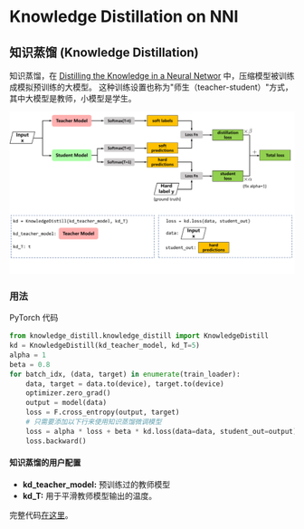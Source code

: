 Knowledge Distillation on NNI
===

## 知识蒸馏 (Knowledge Distillation)

知识蒸馏，在 [Distilling the Knowledge in a Neural Networ](https://arxiv.org/abs/1503.02531) 中，压缩模型被训练成模拟预训练的大模型。  这种训练设置也称为"师生（teacher-student）"方式，其中大模型是教师，小模型是学生。

![](../../img/distill.png)

### 用法

PyTorch 代码

```python
from knowledge_distill.knowledge_distill import KnowledgeDistill
kd = KnowledgeDistill(kd_teacher_model, kd_T=5)
alpha = 1
beta = 0.8
for batch_idx, (data, target) in enumerate(train_loader):
    data, target = data.to(device), target.to(device)
    optimizer.zero_grad()
    output = model(data)
    loss = F.cross_entropy(output, target)
    # 只需要添加以下行来使用知识蒸馏微调模型
    loss = alpha * loss + beta * kd.loss(data=data, student_out=output)
    loss.backward()
```

#### 知识蒸馏的用户配置
* **kd_teacher_model:** 预训练过的教师模型
* **kd_T:** 用于平滑教师模型输出的温度。

完整代码[在这里](https://github.com/microsoft/nni/tree/v1.3/examples/model_compress/knowledge_distill/)。
